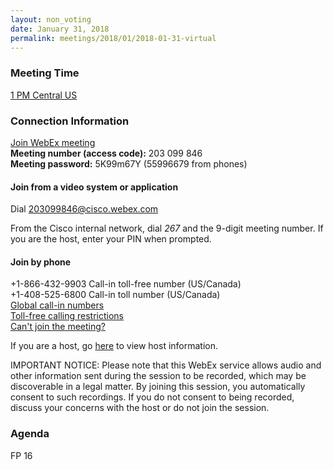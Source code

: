 ```yaml
---
layout: non_voting
date: January 31, 2018
permalink: meetings/2018/01/2018-01-31-virtual
---
```


### Meeting Time

[1 PM Central US](https://www.timeanddate.com/worldclock/fixedtime.html?msg=MPI+Forum+Virtual+Meeting&iso=20180131T13&p1=64&ah=1)

### Connection Information

[Join WebEx meeting](https://cisco.webex.com/ciscosales/j.php?MTID=m221583fa73afaba82d70f39299ac47be)<br>
**Meeting number (access code):** 203 099 846<br>
**Meeting password:** 5K99m67Y (55996679 from phones)<br>


#### Join from a video system or application

Dial [203099846@cisco.webex.com](sip:203099846@cisco.webex.com)

From the Cisco internal network, dial *267* and the 9-digit meeting number. If
you are the host, enter your PIN when prompted.

#### Join by phone

+1-866-432-9903 Call-in toll-free number (US/Canada)<br>
+1-408-525-6800 Call-in toll number (US/Canada)<br>
[Global call-in numbers](https://cisco.webex.com/ciscosales/globalcallin.php?serviceType=MC&ED=413558937&tollFree=1)<br>
[Toll-free calling restrictions](https://www.webex.com/pdf/tollfree_restrictions.pdf)<br>
[Can't join the meeting?](https://help.webex.com/docs/DOC-5412)<br>

If you are a host, go
[here](https://cisco.webex.com/ciscosales/j.php?MTID=mbdfcd60298d1f03d34abd494d623af24)
to view host information.

IMPORTANT NOTICE: Please note that this WebEx service allows audio and other
information sent during the session to be recorded, which may be discoverable in
a legal matter. By joining this session, you automatically consent to such
recordings. If you do not consent to being recorded, discuss your concerns with
the host or do not join the session.

### Agenda

FP 16
